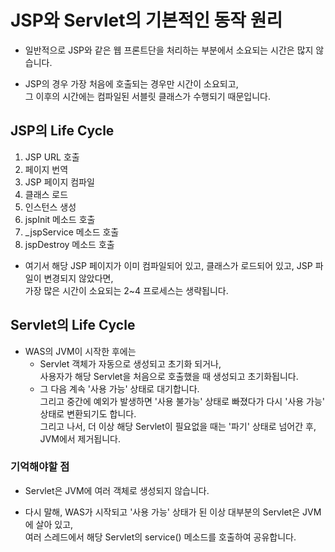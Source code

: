 # JSP와 Servlet의 기본적인 동작 원리
* 일반적으로 JSP와 같은 웹 프론트단을 처리하는 부분에서 소요되는 시간은 많지 않습니다.

* JSP의 경우 가장 처음에 호출되는 경우만 시간이 소요되고,<br/>
그 이후의 시간에는 컴파일된 서블릿 클래스가 수행되기 때문입니다.

## JSP의 Life Cycle
1. JSP URL 호출
2. 페이지 번역
3. JSP 페이지 컴파일
4. 클래스 로드
5. 인스턴스 생성
6. jspInit 메소드 호출
7. _jspService 메소드 호출
8. jspDestroy 메소드 호출

* 여기서 해당 JSP 페이지가 이미 컴파일되어 있고, 클래스가 로드되어 있고, JSP 파일이 변경되지 않았다면,<br/>
가장 많은 시간이 소요되는 2~4 프로세스는 생략됩니다.

## Servlet의 Life Cycle
* WAS의 JVM이 시작한 후에는
    * Servlet 객체가 자동으로 생성되고 초기화 되거나,<br/>
    사용자가 해당 Servlet을 처음으로 호출했을 때 생성되고 초기화됩니다.
    * 그 다음 계속 '사용 가능' 상태로 대기합니다.<br/>
    그리고 중간에 예외가 발생하면 '사용 불가능' 상태로 빠졌다가 다시 '사용 가능' 상태로 변환되기도 합니다.<br/>
    그리고 나서, 더 이상 해당 Servlet이 필요없을 때는 '파기' 상태로 넘어간 후, JVM에서 제거됩니다.
    
### 기억해야할 점
* Servlet은 JVM에 여러 객체로 생성되지 않습니다.

* 다시 말해, WAS가 시작되고 '사용 가능' 상태가 된 이상 대부분의 Servlet은 JVM에 살아 있고,<br/>
여러 스레드에서 해당 Servlet의 service() 메소드를 호출하여 공유합니다.